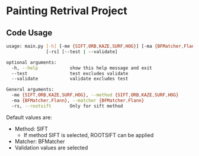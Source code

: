 # Painting Retrival Project

## Code Usage

```bash
usage: main.py [-h] [-me {SIFT,ORB,KAZE,SURF,HOG}] [-ma {BFMatcher,Flann}]
               [-rs] [--test | --validate]

optional arguments:
  -h, --help            show this help message and exit
  --test                test excludes validate
  --validate            validate excludes test

General arguments:
  -me {SIFT,ORB,KAZE,SURF,HOG}, --method {SIFT,ORB,KAZE,SURF,HOG}
  -ma {BFMatcher,Flann}, --matcher {BFMatcher,Flann}
  -rs, --rootsift       Only for sift method
```

Default values are:
- Method: SIFT
    - If method SIFT is selected, ROOTSIFT can be applied
- Matcher: BFMatcher
- Validation values are selected


